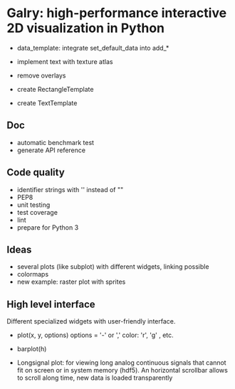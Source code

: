 Galry: high-performance interactive 2D visualization in Python
==============================================================

  * data_template: integrate set_default_data into add_*

  * implement text with texture atlas
  * remove overlays
  * create RectangleTemplate
  * create TextTemplate



  
Doc
---
  * automatic benchmark test
  * generate API reference

Code quality
------------
  * identifier strings with '' instead of ""
  * PEP8
  * unit testing
  * test coverage
  * lint
  * prepare for Python 3

Ideas
-----
  * several plots (like subplot) with different widgets, linking possible
  * colormaps
  * new example: raster plot with sprites
  
High level interface
--------------------

Different specialized widgets with user-friendly interface.

  * plot(x, y, options)
    options = '-' or ','
    color: 'r', 'g' , etc.
    
  * barplot(h)

  * Longsignal plot: for viewing long analog continuous signals that 
    cannot fit on screen or in system memory (hdf5). An horizontal scrollbar
    allows to scroll along time, new data is loaded transparently
